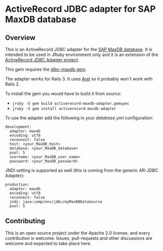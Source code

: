 # ActiveRecord JDBC adapter for SAP MaxDB database

## Overview

This is an ActiveRecord JDBC adapter for the [SAP MaxDB database](http://maxdb.sap.com/). It is intended to be used in JRuby environment
only and it is an extension of the [ActiveRecord JDBC Adapter project](https://github.com/jruby/activerecord-jdbc-adapter).

This gem requires the [jdbc-maxdb gem](https://github.com/sapnwcloudlabs/jdbc-maxdb-gem).

The adapter works for Rails 3. It uses [Arel](https://github.com/rails/arel) so it probably won't work with Rails 2.

To install the gem you would have to build it from source:

* `jruby -S gem build activerecord-maxdb-adapter.gemspec`
* `jruby -S gem install activerecord-maxdb-adapter`

	
To use the adapter add the following in your *database.yml* configuration:

    development:
	  adapter: maxdb
	  encoding: utf8
	  reconnect: false
	  host: <your_MaxDB_host>
	  database: <your_MaxDB_database>
	  pool: 5
	  username: <your_MaxDB_user_name>
	  password: <your_MaxDB_password>
	  
JNDI setting is supported as well (this is coming from the generic AR-JDBC Adapter):

    production:
	  adapter: maxdb
	  encoding: utf8
	  reconnect: false
	  jndi: java:comp/env/jdbc/myMaxDBDataSource
	  pool: 5
	  
  

## Contributing

This is an open source project under the Apache 2.0 license, and every contribution is welcome. Issues, pull-requests and other discussions are welcome and expected to take place here. 